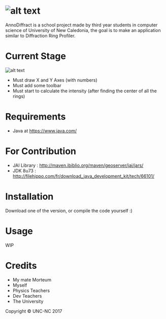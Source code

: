 ![alt text](https://img4.hostingpics.net/pics/515212AnnoDiffract.png)
=======================

AnnoDiffract is a school project made by third year students in computer science of University of New Caledonia, the goal is to make an application similar to Diffraction Ring Profiler.

Current Stage
=============

![alt text](http://zupimages.net/up/17/21/388l.jpg)

- Must draw X and Y Axes (with numbers)
- Must add some toolbar
- Must start to calculate the intensity (after finding the center of all the rings)

Requirements
============

* Java at https://www.java.com/

For Contribution
================

- JAI Library : http://maven.ibiblio.org/maven/geoserver/jai/jars/
- JDK 8u73 : http://filehippo.com/fr/download_java_development_kit/tech/66101/

Installation
============

Download one of the version, or compile the code yourself :)

Usage
=====

WIP

Credits
=======

* My mate Morteum
* Myself
* Physics Teachers
* Dev Teachers
* The University

Copyright © UNC-NC 2017
